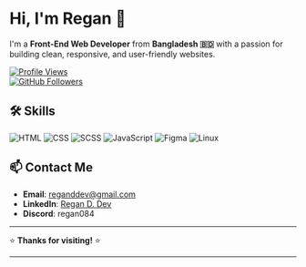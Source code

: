# Hi, I'm Regan 👋

I'm a **Front-End Web Developer** from **Bangladesh 🇧🇩** with a passion for building clean, responsive, and user-friendly websites.

[![Profile Views](https://komarev.com/ghpvc/?username=devregan&label=Profile%20views&color=0e75b6&style=flat)](https://github.com/devregan)  
[![GitHub Followers](https://img.shields.io/github/followers/devregan?label=Follow&style=social)](https://github.com/devregan)  

## 🛠️ Skills

![HTML](https://img.shields.io/badge/HTML-E34F26?style=for-the-badge&logo=html5&logoColor=white&color=linear-gradient(45deg,%20%23E34F26,%20%23FF6B6B))
![CSS](https://img.shields.io/badge/CSS-1572B6?style=for-the-badge&logo=css3&logoColor=white&color=linear-gradient(45deg,%20%231572B6,%20%23607D8B))
![SCSS](https://img.shields.io/badge/SCSS-CC6699?style=for-the-badge&logo=sass&logoColor=white&color=linear-gradient(45deg,%20%23CC6699,%20%23FF4081))
![JavaScript](https://img.shields.io/badge/JavaScript-F7DF1E?style=for-the-badge&logo=javascript&logoColor=black&color=linear-gradient(45deg,%20%23F7DF1E,%20%23FFEB3B))
![Figma](https://img.shields.io/badge/Figma-F24E1E?style=for-the-badge&logo=figma&logoColor=white&color=linear-gradient(45deg,%20%23F24E1E,%20%23FF5722))
![Linux](https://img.shields.io/badge/Linux-FCC624?style=for-the-badge&logo=linux&logoColor=black&color=linear-gradient(45deg,%20%23FCC624,%20%23FFC107))


## 📫 Contact Me

- **Email**: [reganddev@gmail.com](mailto:reganddev@gmail.com)  
- **LinkedIn**: [Regan D. Dev](https://www.linkedin.com/in/regan-d-dev-a3254b326)  
- **Discord**: regan084  

---

⭐️ **Thanks for visiting!** ⭐️

---
